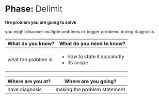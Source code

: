 # Phase: <span style="font-weight: 300">Delimit</span>

**the problem you are going to solve**

you might discover multiple problems or bigger problems during diagnosis


| What do you know?   | What do you need to know?                                      |
|---------------------|----------------------------------------------------------------|
| what the problem is | <ul><li>how to state it succinctly</li><li>its scope</li></ul> |

| Where are you at? | Where are you going?         | 
|-------------------|------------------------------|
| have diagnosis    | making the problem statement |
